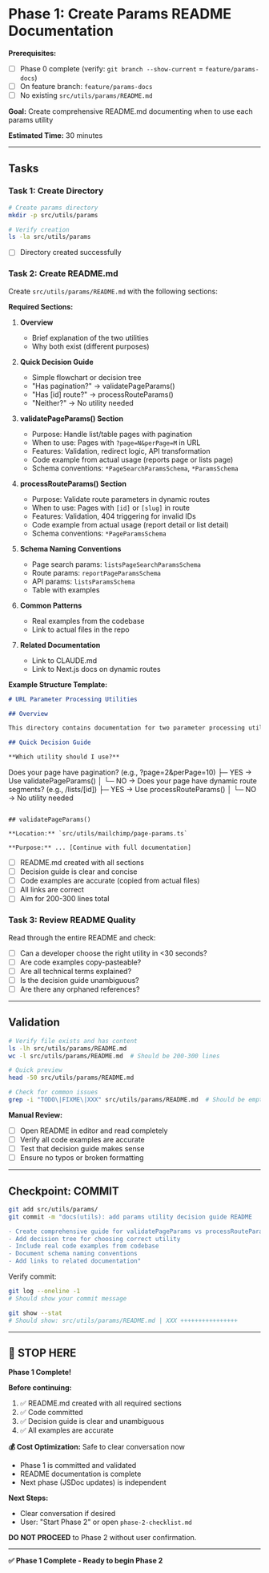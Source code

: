 # Phase 1: Create Params README Documentation

**Prerequisites:**

- [ ] Phase 0 complete (verify: `git branch --show-current` = `feature/params-docs`)
- [ ] On feature branch: `feature/params-docs`
- [ ] No existing `src/utils/params/README.md`

**Goal:** Create comprehensive README.md documenting when to use each params utility

**Estimated Time:** 30 minutes

---

## Tasks

### Task 1: Create Directory

```bash
# Create params directory
mkdir -p src/utils/params

# Verify creation
ls -la src/utils/params
```

- [ ] Directory created successfully

### Task 2: Create README.md

Create `src/utils/params/README.md` with the following sections:

**Required Sections:**

1. **Overview**
   - Brief explanation of the two utilities
   - Why both exist (different purposes)

2. **Quick Decision Guide**
   - Simple flowchart or decision tree
   - "Has pagination?" → validatePageParams()
   - "Has [id] route?" → processRouteParams()
   - "Neither?" → No utility needed

3. **validatePageParams() Section**
   - Purpose: Handle list/table pages with pagination
   - When to use: Pages with `?page=N&perPage=M` in URL
   - Features: Validation, redirect logic, API transformation
   - Code example from actual usage (reports page or lists page)
   - Schema conventions: `*PageSearchParamsSchema`, `*ParamsSchema`

4. **processRouteParams() Section**
   - Purpose: Validate route parameters in dynamic routes
   - When to use: Pages with `[id]` or `[slug]` in route
   - Features: Validation, 404 triggering for invalid IDs
   - Code example from actual usage (report detail or list detail)
   - Schema conventions: `*PageParamsSchema`

5. **Schema Naming Conventions**
   - Page search params: `listsPageSearchParamsSchema`
   - Route params: `reportPageParamsSchema`
   - API params: `listsParamsSchema`
   - Table with examples

6. **Common Patterns**
   - Real examples from the codebase
   - Link to actual files in the repo

7. **Related Documentation**
   - Link to CLAUDE.md
   - Link to Next.js docs on dynamic routes

**Example Structure Template:**

```markdown
# URL Parameter Processing Utilities

## Overview

This directory contains documentation for two parameter processing utilities...

## Quick Decision Guide

**Which utility should I use?**
```

Does your page have pagination? (e.g., ?page=2&perPage=10)
├─ YES → Use validatePageParams()
│
└─ NO → Does your page have dynamic route segments? (e.g., /lists/[id])
├─ YES → Use processRouteParams()
│
└─ NO → No utility needed

```

## validatePageParams()

**Location:** `src/utils/mailchimp/page-params.ts`

**Purpose:** ... [Continue with full documentation]
```

- [ ] README.md created with all sections
- [ ] Decision guide is clear and concise
- [ ] Code examples are accurate (copied from actual files)
- [ ] All links are correct
- [ ] Aim for 200-300 lines total

### Task 3: Review README Quality

Read through the entire README and check:

- [ ] Can a developer choose the right utility in <30 seconds?
- [ ] Are code examples copy-pasteable?
- [ ] Are all technical terms explained?
- [ ] Is the decision guide unambiguous?
- [ ] Are there any orphaned references?

---

## Validation

```bash
# Verify file exists and has content
ls -lh src/utils/params/README.md
wc -l src/utils/params/README.md  # Should be 200-300 lines

# Quick preview
head -50 src/utils/params/README.md

# Check for common issues
grep -i "TODO\|FIXME\|XXX" src/utils/params/README.md  # Should be empty
```

**Manual Review:**

- [ ] Open README in editor and read completely
- [ ] Verify all code examples are accurate
- [ ] Test that decision guide makes sense
- [ ] Ensure no typos or broken formatting

---

## Checkpoint: COMMIT

```bash
git add src/utils/params/
git commit -m "docs(utils): add params utility decision guide README

- Create comprehensive guide for validatePageParams vs processRouteParams
- Add decision tree for choosing correct utility
- Include real code examples from codebase
- Document schema naming conventions
- Add links to related documentation"
```

Verify commit:

```bash
git log --oneline -1
# Should show your commit message

git show --stat
# Should show: src/utils/params/README.md | XXX ++++++++++++++++
```

---

## 🛑 STOP HERE

**Phase 1 Complete!**

**Before continuing:**

1. ✅ README.md created with all required sections
2. ✅ Code committed
3. ✅ Decision guide is clear and unambiguous
4. ✅ All examples are accurate

**💰 Cost Optimization:** Safe to clear conversation now

- Phase 1 is committed and validated
- README documentation is complete
- Next phase (JSDoc updates) is independent

**Next Steps:**

- Clear conversation if desired
- User: "Start Phase 2" or open `phase-2-checklist.md`

**DO NOT PROCEED** to Phase 2 without user confirmation.

---

**✅ Phase 1 Complete - Ready to begin Phase 2**
